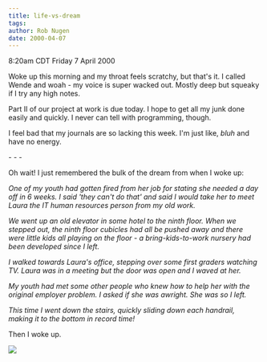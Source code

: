 ```yaml
---
title: life-vs-dream
tags: 
author: Rob Nugen
date: 2000-04-07
---
```


<title>feelin' better</title>
<p class=date>8:20am CDT Friday 7 April 2000</p>

<p>Woke up this morning and my throat feels scratchy, but that's it.
I called Wende and woah - my voice is super wacked out.  Mostly deep
but squeaky if I try any high notes.

<p>Part II of our project at work is due today.  I hope to get all my
junk done easily and quickly.  I never can tell with programming,
though.

<p>I feel bad that my journals are so lacking this week.  I'm just
like, <em>bluh</em> and have no energy.

<p>- - -

<p>Oh wait!  I just remembered the bulk of the dream from when I woke up:

<p><em>One of my youth had gotten fired from her job for stating she
needed a day off in 6 weeks.  I said 'they can't do that' and said I
would take her to meet Laura the IT human resources person from my old
work.</em>

<p><em>We went up an old elevator in some hotel to the ninth floor.
When we stepped out, the ninth floor cubicles had all be pushed away
and there were little kids all playing on the floor - a
bring-kids-to-work nursery had been developed since I left.</em>

<p><em>I walked towards Laura's office, stepping over some first
graders watching TV.  Laura was in a meeting but the door was open and
I waved at her.</em>

<p><em>My youth had met some other people who knew how to help her with the original employer problem.  I asked if she was awright.  She was so I left.</em>

<p><em>This time I went down the stairs, quickly sliding down each handrail, making it to the bottom in record time!</em>

<p>Then I woke up.

<p><img src='/images/rob/wL-ROB.gif'>

